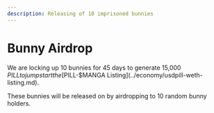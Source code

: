 ```yaml
---
description: Releasing of 10 imprisoned bunnies
---
```


# Bunny Airdrop

We are locking up 10 bunnies for 45 days to generate 15,000 $PILL to jump start the [$PILL-$MANGA Listing](../economy/usdpill-weth-listing.md).

These bunnies will be released on by airdropping to 10 random bunny holders.
